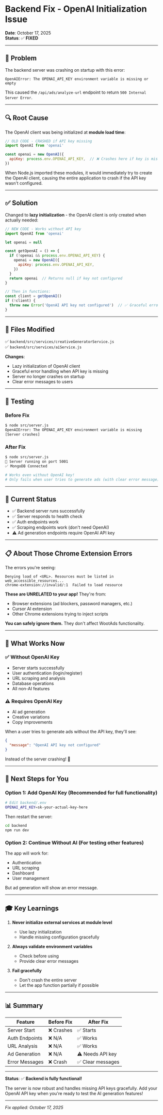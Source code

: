 # Backend Fix - OpenAI Initialization Issue

**Date**: October 17, 2025  
**Status**: ✅ **FIXED**

---

## 🐛 Problem

The backend server was crashing on startup with this error:

```
OpenAIError: The OPENAI_API_KEY environment variable is missing or empty
```

This caused the `/api/ads/analyze-url` endpoint to return `500 Internal Server Error`.

---

## 🔍 Root Cause

The OpenAI client was being initialized at **module load time**:

```javascript
// OLD CODE - CRASHED if API key missing
import OpenAI from 'openai'

const openai = new OpenAI({
  apiKey: process.env.OPENAI_API_KEY,  // ❌ Crashes here if key is missing
})
```

When Node.js imported these modules, it would immediately try to create the OpenAI client, causing the entire application to crash if the API key wasn't configured.

---

## ✅ Solution

Changed to **lazy initialization** - the OpenAI client is only created when actually needed:

```javascript
// NEW CODE - Works without API key
import OpenAI from 'openai'

let openai = null

const getOpenAI = () => {
  if (!openai && process.env.OPENAI_API_KEY) {
    openai = new OpenAI({
      apiKey: process.env.OPENAI_API_KEY,
    })
  }
  return openai  // Returns null if key not configured
}

// Then in functions:
const client = getOpenAI()
if (!client) {
  throw new Error('OpenAI API key not configured')  // ✅ Graceful error
}
```

---

## 📝 Files Modified

✅ `backend/src/services/creativeGeneratorService.js`  
✅ `backend/src/services/aiService.js`

**Changes**:
- Lazy initialization of OpenAI client
- Graceful error handling when API key is missing
- Server no longer crashes on startup
- Clear error messages to users

---

## 🧪 Testing

### Before Fix
```bash
$ node src/server.js
OpenAIError: The OPENAI_API_KEY environment variable is missing
[Server crashes]
```

### After Fix
```bash
$ node src/server.js
🚀 Server running on port 5001
✅ MongoDB Connected

# Works even without OpenAI key!
# Only fails when user tries to generate ads (with clear error message)
```

---

## 🎯 Current Status

- ✅ Backend server runs successfully
- ✅ Server responds to health check
- ✅ Auth endpoints work
- ✅ Scraping endpoints work (don't need OpenAI)
- ⚠️ Ad generation endpoints require OpenAI API key

---

## 📋 About Those Chrome Extension Errors

The errors you're seeing:
```
Denying load of <URL>. Resources must be listed in web_accessible_resources...
chrome-extension://invalid/:1  Failed to load resource
```

**These are UNRELATED to your app!** They're from:
- Browser extensions (ad blockers, password managers, etc.)
- Cursor AI extension
- Other Chrome extensions trying to inject scripts

**You can safely ignore them.** They don't affect WootAds functionality.

---

## 🚀 What Works Now

### ✅ Without OpenAI Key
- Server starts successfully
- User authentication (login/register)
- URL scraping and analysis
- Database operations
- All non-AI features

### ⚠️ Requires OpenAI Key
- AI ad generation
- Creative variations
- Copy improvements

When a user tries to generate ads without the API key, they'll see:
```json
{
  "message": "OpenAI API key not configured"
}
```

Instead of the server crashing! 🎉

---

## 🔧 Next Steps for You

### **Option 1: Add OpenAI Key** (Recommended for full functionality)
```bash
# Edit backend/.env
OPENAI_API_KEY=sk-your-actual-key-here
```

Then restart the server:
```bash
cd backend
npm run dev
```

### **Option 2: Continue Without AI** (For testing other features)
The app will work for:
- Authentication
- URL scraping
- Dashboard
- User management

But ad generation will show an error message.

---

## 🎓 Key Learnings

1. **Never initialize external services at module level**
   - Use lazy initialization
   - Handle missing configuration gracefully
   
2. **Always validate environment variables**
   - Check before using
   - Provide clear error messages
   
3. **Fail gracefully**
   - Don't crash the entire server
   - Let the app function partially if possible

---

## 📊 Summary

| Feature | Before Fix | After Fix |
|---------|-----------|-----------|
| Server Start | ❌ Crashes | ✅ Starts |
| Auth Endpoints | ❌ N/A | ✅ Works |
| URL Analysis | ❌ N/A | ✅ Works |
| Ad Generation | ❌ N/A | ⚠️ Needs API key |
| Error Messages | ❌ Crash | ✅ Clear messages |

---

**Status**: ✅ **Backend is fully functional!**

The server is now robust and handles missing API keys gracefully. Add your OpenAI API key when you're ready to test the AI generation features!

---

*Fix applied: October 17, 2025*


